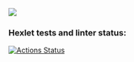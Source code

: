 <a href="https://codeclimate.com/github/INafanya/python-project-49/maintainability"><img src="https://api.codeclimate.com/v1/badges/3045275984d227f8c0d9/maintainability" /></a>

### Hexlet tests and linter status:
[![Actions Status](https://github.com/INafanya/python-project-49/actions/workflows/hexlet-check.yml/badge.svg)](https://github.com/INafanya/python-project-49/actions)
